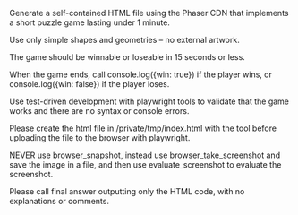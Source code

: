 Generate a self-contained HTML file using the Phaser CDN that implements a short puzzle game lasting under 1 minute.

Use only simple shapes and geometries – no external artwork.

The game should be winnable or loseable in 15 seconds or less.

When the game ends, call console.log({win: true}) if the player wins, or console.log({win: false}) if the player loses.

Use test-driven development with playwright tools to validate that the game works and there are no syntax or console errors.

Please create the html file in /private/tmp/index.html with the tool before uploading the file to the browser with playwright.

NEVER use browser_snapshot, instead use browser_take_screenshot and save the image in a file, and then use evaluate_screenshot to evaluate the screenshot.



Please call final answer outputting only the HTML code, with no explanations or comments.